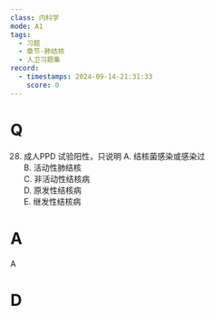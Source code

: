 ```yaml
---
class: 内科学
mode: A1
tags:
  - 习题
  - 章节-肺结核
  - 人卫习题集
record:
  - timestamps: 2024-09-14-21:31:33
    score: 0
---
```


# Q
28. 成人PPD 试验阳性，只说明
A. 结核菌感染或感染过  
B. 活动性肺结核  
C. 非活动性结核病  
D. 原发性结核病  
E. 继发性结核病
# A
A
# D
